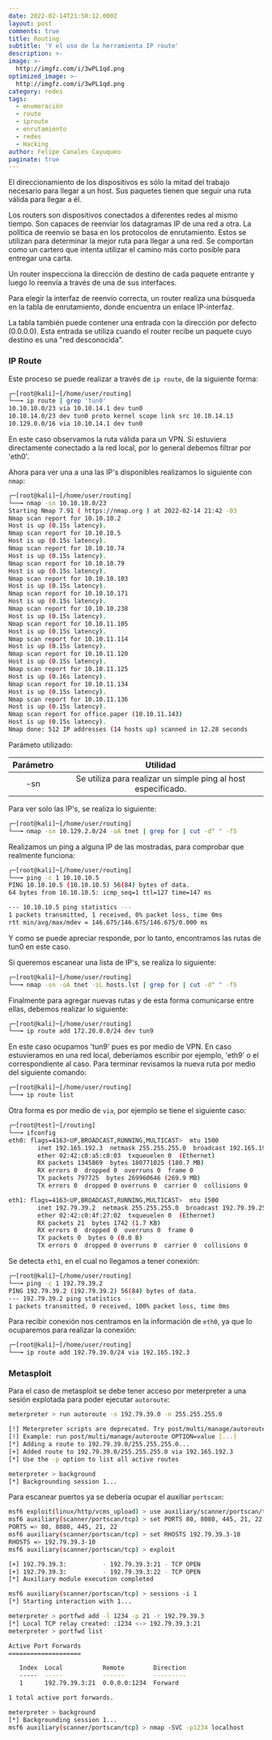 ```yaml
---
date: 2022-02-14T21:50:12.000Z
layout: post
comments: true
title: Routing
subtitle: 'Y el uso de la herramienta IP route'
description: >-
image: >-
  http://imgfz.com/i/3wPL1qd.png
optimized_image: >-
  http://imgfz.com/i/3wPL1qd.png
category: redes
tags:
  - enumeración
  - route
  - iproute
  - enrutamiento
  - redes
  - Hacking
author: Felipe Canales Cayuqueo
paginate: true
---
```


El direccionamiento de los dispositivos es sólo la mitad del trabajo necesario para llegar a un host. Sus paquetes tienen que seguir una ruta válida para llegar a él.

Los routers son dispositivos conectados a diferentes redes al mismo tiempo. Son capaces de reenviar los datagramas IP de una red a otra. La política de reenvío se basa en los protocolos de enrutamiento. Estos se utilizan para determinar la mejor ruta para llegar a una red. Se comportan como un cartero que intenta utilizar el camino más corto posible para entregar una carta.

Un router inspecciona la dirección de destino de cada paquete entrante y luego lo reenvía a través de una de sus interfaces.

Para elegir la interfaz de reenvío correcta, un router realiza una búsqueda en la tabla de enrutamiento, donde encuentra un enlace IP-interfaz.

La tabla también puede contener una entrada con la dirección por defecto (0.0.0.0). Esta entrada se utiliza cuando el router recibe un paquete cuyo destino es una "red desconocida".

### IP Route

Este proceso se puede realizar a través de ```ip route```, de la siguiente forma:

```bash
┌─[root@kali]─[/home/user/routing]
└──╼ ip route | grep 'tun0'                                                                                                         
10.10.10.0/23 via 10.10.14.1 dev tun0 
10.10.14.0/23 dev tun0 proto kernel scope link src 10.10.14.13 
10.129.0.0/16 via 10.10.14.1 dev tun0
```

En este caso observamos la ruta válida para un VPN. Si estuviera directamente conectado a la red local, por lo general debemos filtrar por 'eth0'.

Ahora para ver una a una las IP's disponibles realizamos lo siguiente con ```nmap```:

```bash
┌─[root@kali]─[/home/user/routing]
└──╼ nmap -sn 10.10.10.0/23                                                                                             
Starting Nmap 7.91 ( https://nmap.org ) at 2022-02-14 21:42 -03
Nmap scan report for 10.10.10.2
Host is up (0.15s latency).
Nmap scan report for 10.10.10.5
Host is up (0.15s latency).
Nmap scan report for 10.10.10.74
Host is up (0.15s latency).
Nmap scan report for 10.10.10.79
Host is up (0.15s latency).
Nmap scan report for 10.10.10.103
Host is up (0.15s latency).
Nmap scan report for 10.10.10.171
Host is up (0.15s latency).
Nmap scan report for 10.10.10.238
Host is up (0.15s latency).
Nmap scan report for 10.10.11.105
Host is up (0.15s latency).
Nmap scan report for 10.10.11.114
Host is up (0.15s latency).
Nmap scan report for 10.10.11.120
Host is up (0.15s latency).
Nmap scan report for 10.10.11.125
Host is up (0.16s latency).
Nmap scan report for 10.10.11.134
Host is up (0.15s latency).
Nmap scan report for 10.10.11.136
Host is up (0.15s latency).
Nmap scan report for office.paper (10.10.11.143)
Host is up (0.15s latency).
Nmap done: 512 IP addresses (14 hosts up) scanned in 12.28 seconds                                                                                   
```
Parámeto utilizado:

| Parámetro | Utilidad |
| :--------: | :-------: |
| -sn | Se utiliza para realizar un simple ping al host especificado. |

Para ver solo las IP's, se realiza lo siguiente:

```bash
┌─[root@kali]─[/home/user/routing]
└──╼ nmap -sn 10.129.2.0/24 -oA tnet | grep for | cut -d" " -f5
```

Realizamos un ping a alguna IP de las mostradas, para comprobar que realmente funciona:

```bash
┌─[root@kali]─[/home/user/routing]
└──╼ ping -c 1 10.10.10.5                                                                                            
PING 10.10.10.5 (10.10.10.5) 56(84) bytes of data.
64 bytes from 10.10.10.5: icmp_seq=1 ttl=127 time=147 ms

--- 10.10.10.5 ping statistics ---
1 packets transmitted, 1 received, 0% packet loss, time 0ms
rtt min/avg/max/mdev = 146.675/146.675/146.675/0.000 ms
```

Y como se puede apreciar responde, por lo tanto, encontramos las rutas de tun0 en este caso.

Si queremos escanear una lista de IP's, se realiza lo siguiente:

```bash
┌─[root@kali]─[/home/user/routing]
└──╼ nmap -sn -oA tnet -iL hosts.lst | grep for | cut -d" " -f5
```

Finalmente para agregar nuevas rutas y de esta forma comunicarse entre ellas, debemos realizar lo siguiente:

```bash
┌─[root@kali]─[/home/user/routing]
└──╼ ip route add 172.20.0.0/24 dev tun9
```

En este caso ocupamos 'tun9' pues es por medio de VPN. En caso estuvieramos en una red local, deberíamos escribir por ejemplo, 'eth9' o el correspondiente al caso. Para terminar revisamos la nueva ruta por medio del siguiente comando:

```bash
┌─[root@kali]─[/home/user/routing]
└──╼ ip route list
```

Otra forma es por medio de ```via```, por ejemplo se tiene el siguiente caso:

```bash
┌─[root@test]─[/routing]
└──╼ ifconfig
eth0: flags=4163<UP,BROADCAST,RUNNING,MULTICAST>  mtu 1500
        inet 192.165.192.3  netmask 255.255.255.0  broadcast 192.165.192.255
        ether 02:42:c0:a5:c0:03  txqueuelen 0  (Ethernet)
        RX packets 1345869  bytes 180771025 (180.7 MB)
        RX errors 0  dropped 0  overruns 0  frame 0
        TX packets 797725  bytes 269960646 (269.9 MB)
        TX errors 0  dropped 0 overruns 0  carrier 0  collisions 0

eth1: flags=4163<UP,BROADCAST,RUNNING,MULTICAST>  mtu 1500
        inet 192.79.39.2  netmask 255.255.255.0  broadcast 192.79.39.255
        ether 02:42:c0:4f:27:02  txqueuelen 0  (Ethernet)
        RX packets 21  bytes 1742 (1.7 KB)
        RX errors 0  dropped 0  overruns 0  frame 0
        TX packets 0  bytes 0 (0.0 B)
        TX errors 0  dropped 0 overruns 0  carrier 0  collisions 0
```

Se detecta ```eth1```, en el cual no llegamos a tener conexión:

```bash
┌─[root@kali]─[/home/user/routing]
└──╼ ping -c 1 192.79.39.2                                                                                                
PING 192.79.39.2 (192.79.39.2) 56(84) bytes of data.
--- 192.79.39.2 ping statistics ---
1 packets transmitted, 0 received, 100% packet loss, time 0ms
```

Para recibir conexión nos centramos en la información de ```eth0```, ya que lo ocuparemos para realizar la conexión:

```bash
┌─[root@kali]─[/home/user/routing]
└──╼ ip route add 192.79.39.0/24 via 192.165.192.3
```

### Metasploit

Para el caso de metasploit se debe tener acceso por meterpreter a una sesión explotada para poder ejecutar ```autoroute```:

```bash
meterpreter > run autoroute -s 192.79.39.0 -n 255.255.255.0

[!] Meterpreter scripts are deprecated. Try post/multi/manage/autoroute.
[!] Example: run post/multi/manage/autoroute OPTION=value [...]
[*] Adding a route to 192.79.39.0/255.255.255.0...
[+] Added route to 192.79.39.0/255.255.255.0 via 192.165.192.3
[*] Use the -p option to list all active routes

meterpreter > background
[*] Backgrounding session 1...
```

Para escanear puertos ya se debería ocupar el auxiliar ```portscan```:

```bash
msf6 exploit(linux/http/vcms_upload) > use auxiliary/scanner/portscan/tcp 
msf6 auxiliary(scanner/portscan/tcp) > set PORTS 80, 8080, 445, 21, 22
PORTS => 80, 8080, 445, 21, 22
msf6 auxiliary(scanner/portscan/tcp) > set RHOSTS 192.79.39.3-10
RHOSTS => 192.79.39.3-10
msf6 auxiliary(scanner/portscan/tcp) > exploit

[+] 192.79.39.3:          - 192.79.39.3:21 - TCP OPEN
[+] 192.79.39.3:          - 192.79.39.3:22 - TCP OPEN
[*] Auxiliary module execution completed

msf6 auxiliary(scanner/portscan/tcp) > sessions -i 1
[*] Starting interaction with 1...

meterpreter > portfwd add -l 1234 -p 21 -r 192.79.39.3
[*] Local TCP relay created: :1234 <-> 192.79.39.3:21
meterpreter > portfwd list

Active Port Forwards
====================

   Index  Local           Remote        Direction
   -----  -----           ------        ---------
   1      192.79.39.3:21  0.0.0.0:1234  Forward

1 total active port forwards.

meterpreter > background
[*] Backgrounding session 1...
msf6 auxiliary(scanner/portscan/tcp) > nmap -SVC -p1234 localhost
```






